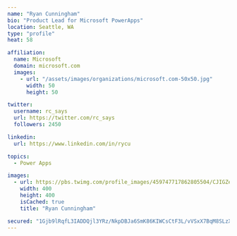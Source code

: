 ```yaml
---
name: "Ryan Cunningham"
bio: "Product Lead for Microsoft PowerApps"
location: Seattle, WA
type: "profile"
heat: 58

affiliation:
  name: Microsoft
  domain: microsoft.com
  images:
    - url: "/assets/images/organizations/microsoft.com-50x50.jpg"
      width: 50
      height: 50

twitter:
  username: rc_says
  url: https://twitter.com/rc_says
  followers: 2450

linkedin:
  url: https://www.linkedin.com/in/rycu

topics:
  - Power Apps

images:
  - url: https://pbs.twimg.com/profile_images/459747717862805504/CJIGZejd_400x400.png
    width: 400
    height: 400
    isCached: true
    title: "Ryan Cunningham"

secured: "1Gjb9lRqfL3IADDQjl3YRz/NkpDBJa6SmK86KIWCsCtF3L/vVSxX7BqM8SLzXPSk1wF93dpTMQm+8MfVs24A2mnpjYVAbV66igyRLp4Iz8RFDyDCtShwRXVrwaKGUGOC1N0XOUpZExGayDMmyLStNDe7qLZ0Nj4cI/1m2HWFQX6zxydTtot569pl+GXTcF8cdqItZ2bsHho5HONaTBae3vYLzIY7KWRsQ2aWn5gG9B6PG8LaI5vaCpriSyMyVPj1VnOkN2ZX5MncXiSkrf0WEH46Pr0XX4xfTbrkFFns++K8NHZtq8atX1wdYtQjtDjw5w5xiSyUMZS01E5EvPT9sJxAZ05STu0YheBFrZmPDuGGjYHsZbq1z2SjGfMprXor4aF7ZjBwsJIB35/CnQQaFnqbheCX5BJzYbiGPD3T2mU=;DDrQR1GNnKsG6Ptw7TfP3A=="
---
```



